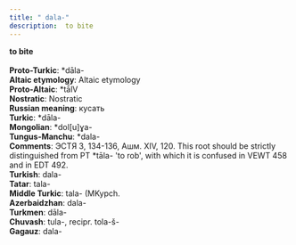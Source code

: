 ```yaml
---
title: " dala-"
description:  to bite
---
```

<p data-pagefind-weight="0.5">
<strong> to bite</strong><br><br>
<strong>Proto-Turkic</strong>:  *dāla-<br>
<strong>Altaic etymology</strong>:  Altaic etymology<br>
<strong> Proto-Altaic</strong>:  *tā́lV<br>
<strong>Nostratic</strong>:  Nostratic<br>
<strong>Russian meaning</strong>:  кусать<br>
<strong>Turkic</strong>:  *dāla-<br>
<strong>Mongolian</strong>:  *dol[u]ɣa-<br>
<strong>Tungus-Manchu</strong>:  *dala-<br>
<strong>Comments</strong>:  ЭСТЯ 3, 134-136, Ашм. XIV, 120. This root should be strictly distinguished from PT *tāla- 'to rob', with which it is confused in VEWT 458 and in EDT 492.<br>
<strong>Turkish</strong>:  dala-<br>
<strong>Tatar</strong>:  tala-<br>
<strong>Middle Turkic</strong>:  tala- (MKypch.<br>
<strong>Azerbaidzhan</strong>:  dala-<br>
<strong>Turkmen</strong>:  dāla-<br>
<strong>Chuvash</strong>:  tula-, recipr. tola-š-<br>
<strong>Gagauz</strong>:  dala-<br>

</p>
